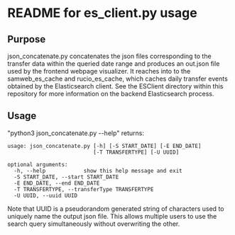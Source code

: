# README for es_client.py usage

## Purpose

json_concatenate.py concatenates the json files corresponding to the transfer data within the queried date range and produces an out.json file used by the frontend webpage visualizer. It reaches into to the samweb_es_cache and rucio_es_cache, which caches daily transfer events obtained by the Elasticsearch client. See the ESClient directory within this repository for more information on the backend Elasticsearch process.

## Usage
"python3 json_concatenate.py --help" returns:
```
usage: json_concatenate.py [-h] [-S START_DATE] [-E END_DATE]
                           [-T TRANSFERTYPE] [-U UUID]

optional arguments:
  -h, --help            show this help message and exit
  -S START_DATE, --start START_DATE
  -E END_DATE, --end END_DATE
  -T TRANSFERTYPE, --transferType TRANSFERTYPE
  -U UUID, --uuid UUID

```
Note that UUID is a pseudorandom generated string of characters used to uniquely name the output json file. This allows multiple users to use the search query simultaneously without overwriting the other.